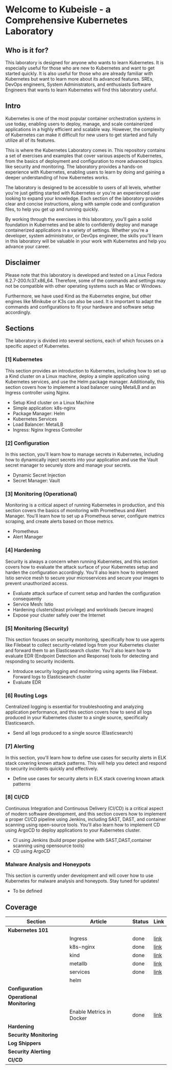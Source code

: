 # Welcome to Kubeisle - a Comprehensive Kubernetes Laboratory

## Who is it for?

This laboratory is designed for anyone who wants to learn Kubernetes. It is especially useful for those who are new to Kubernetes and want to get started quickly. It is also useful for those who are already familiar with Kubernetes but want to learn more about its advanced features. SREs, DevOps engineers, System Administrators, and enthusiasts Software Engineers that wants to learn Kubernetes will find this laboratory useful.

## Intro

Kubernetes is one of the most popular container orchestration systems in use today, enabling users to deploy, manage, and scale containerized applications in a highly efficient and scalable way. However, the complexity of Kubernetes can make it difficult for new users to get started and fully utilize all of its features.

This is where the Kubernetes Laboratory comes in. This repository contains a set of exercises and examples that cover various aspects of Kubernetes, from the basics of deployment and configuration to more advanced topics like security and monitoring. The laboratory provides a hands-on experience with Kubernetes, enabling users to learn by doing and gaining a deeper understanding of how Kubernetes works.

The laboratory is designed to be accessible to users of all levels, whether you're just getting started with Kubernetes or you're an experienced user looking to expand your knowledge. Each section of the laboratory provides clear and concise instructions, along with sample code and configuration files, to help you get up and running quickly.

By working through the exercises in this laboratory, you'll gain a solid foundation in Kubernetes and be able to confidently deploy and manage containerized applications in a variety of settings. Whether you're a developer, system administrator, or DevOps engineer, the skills you'll learn in this laboratory will be valuable in your work with Kubernetes and help you advance your career.

## Disclaimer

Please note that this laboratory is developed and tested on a Linux Fedora 6.2.7-200.fc37.x86_64. Therefore, some of the commands and settings may not be compatible with other operating systems such as Mac or Windows.

Furthermore, we have used Kind as the Kubernetes engine, but other engines like Minikube or K3s can also be used. It is important to adapt the commands and configurations to fit your hardware and software setup accordingly.

## Sections

The laboratory is divided into several sections, each of which focuses on a specific aspect of Kubernetes.

### [1] Kubernetes

This section provides an introduction to Kubernetes, including how to set up a Kind cluster on a Linux machine, deploy a simple application using Kubernetes services, and use the Helm package manager. Additionally, this section covers how to implement a load balancer using MetalLB and an Ingress controller using Nginx.

- Setup Kind cluster on a Linux Machine
- Simple application: k8s-nginx
- Package Manager: Helm
- Kubernetes Services
- Load Balancer: MetalLB
- Ingress: Nginx Ingress Controller

### [2] Configuration

In this section, you'll learn how to manage secrets in Kubernetes, including how to dynamically inject secrets into your application and use the Vault secret manager to securely store and manage your secrets.

- Dynamic Secret Injection
- Secret Manager: Vault

### [3] Monitoring (Operational)

Monitoring is a critical aspect of running Kubernetes in production, and this section covers the basics of monitoring with Prometheus and Alert Manager. You'll learn how to set up a Prometheus server, configure metrics scraping, and create alerts based on those metrics.

- Prometheus
- Alert Manager

### [4] Hardening

Security is always a concern when running Kubernetes, and this section covers how to evaluate the attack surface of your Kubernetes setup and harden the configuration accordingly. You'll also learn how to implement Istio service mesh to secure your microservices and secure your images to prevent unauthorized access.

- Evaluate attack surface of current setup and harden the configuration consequently
- Service Mesh: Istio
- Hardening clusters(least privilege) and workloads (secure images)
- Expose your cluster safely over the Internet


### [5] Monitoring (Security)

This section focuses on security monitoring, specifically how to use agents like Filebeat to collect security-related logs from your Kubernetes cluster and forward them to an Elasticsearch cluster. You'll also learn how to evaluate EDR (Endpoint Detection and Response) tools for detecting and responding to security incidents.

- Introduce security logging and monitoring using agents like Filebeat. Forward logs to Elasticsearch cluster
- Evaluate EDR
 
### [6] Routing Logs

Centralized logging is essential for troubleshooting and analyzing application performance, and this section covers how to send all logs produced in your Kubernetes cluster to a single source, specifically Elasticsearch.

- Send all logs produced to a single source (Elasticsearch)

### [7] Alerting

In this section, you'll learn how to define use cases for security alerts in ELK stack covering known attack patterns. This will help you detect and respond to security incidents quickly and effectively.

- Define use cases for security alerts in ELK stack covering known attack patterns

### [8] CI/CD

Continuous Integration and Continuous Delivery (CI/CD) is a critical aspect of modern software development, and this section covers how to implement a proper CI/CD pipeline using Jenkins, including SAST, DAST, and container scanning using open-source tools. You'll also learn how to implement CD using ArgoCD to deploy applications to your Kubernetes cluster.

- CI using Jenkins (build proper pipeline with SAST,DAST,container scanning using opensource tools)
- CD using ArgoCD


### Malware Analysis and Honeypots

This section is currently under development and will cover how to use Kubernetes for malware analysis and honeypots. Stay tuned for updates!

- To be defined

## Coverage

| Section | Article | Status | Link |
| --- | --- | --- | --- | 
| **Kubernetes 101** | 
|  | Ingress | done | [link](01-kubernetes_101/ingress/README.md)
|  | k8s-nginx | done | [link](01-kubernetes_101/k8s-nginx/README.md)
|  | kind | done | [link](01-kubernetes_101/kind/README.md)
|  | metallb | done | [link](01-kubernetes_101/metallb/README.md)
|  | services | done | [link](01-kubernetes_101/services/README.md)
|  | helm |
| **Configuration** | |
| **Operational Monitoring** | |
|  | Enable Metrics in Docker | done | [link](03-operational_monitoring/docker-metrics/README.md)
| **Hardening** | |
| **Security Monitoring** | |
| **Log Shippers** | |
| **Security Alerting** | |
| **CI/CD** | |







